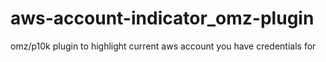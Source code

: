 # aws-account-indicator_omz-plugin
omz/p10k plugin to highlight current aws account you have credentials for
